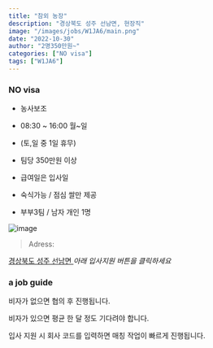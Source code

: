 ```yaml
---
title: "참외 농장"
description: "경상북도 성주 선남면, 현장직"
image: "/images/jobs/W1JA6/main.png"
date: "2022-10-30"
author: "2명350만원~"
categories: ["NO visa"]
tags: ["W1JA6"]
---
```


<!--### need a visa-->
### NO visa

* 농사보조

* 08:30 ~ 16:00 월~일
* (토,일 중 1일 휴무)
* 팀당 350만원 이상

* 급여일은 입사일
* 숙식가능 / 점심 쌀만 제공
* 부부3팀 / 남자 개인 1명

![image](/images/jobs/W1JA6/map.png)

> Adress:
<a target="_blank" rel="noopener noreferrer" href="https://map.naver.com/v5/search/%EA%B2%BD%EC%83%81%EB%B6%81%EB%8F%84%20%EC%84%B1%EC%A3%BC/address/14280393.673334364,4289505.668307874,%EA%B2%BD%EC%83%81%EB%B6%81%EB%8F%84%20%EC%84%B1%EC%A3%BC%EA%B5%B0,adm?c=14243980.3056672,4289130.0770965,10,0,0,0,dh&isCorrectAnswer=true">
    경상북도 성주 선남면
</a>
<!--
경북 성주 성남면
성주참외 담당자	
010-5464-2265	
-->
<cite>아래 입사지원 버튼을 클릭하세요</cite>

### a job guide
비자가 없으면 협의 후 진행됩니다.

비자가 있으면 평균 한 달 정도 기다려야 합니다.

입사 지원 시 회사 코드를 입력하면 매칭 작업이 빠르게 진행됩니다.
